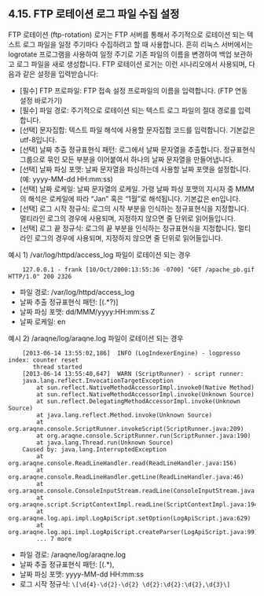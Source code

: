 ## 4.15. FTP 로테이션 로그 파일 수집 설정

FTP 로테이션 (ftp-rotation) 로거는 FTP 서버를 통해서 주기적으로 로테이션 되는 텍스트 로그 파일을 일정 주기마다 수집하려고 할 때 사용합니다. 흔히 리눅스 서버에서는 logrotate 프로그램을 사용하여 일정 주기로 기존 파일의 이름을 변경하여 백업 보관하고 로그 파일을 새로 생성합니다. FTP 로테이션 로거는 이런 시나리오에서 사용되며, 다음과 같은 설정을 입력받습니다:

* [필수] FTP 프로파일: FTP 접속 설정 프로파일의 이름을 입력합니다. (FTP 연동 설정 바로가기)
* [필수] 파일 경로: 주기적으로 로테이션 되는 텍스트 로그 파일의 절대 경로를 입력합니다.
* [선택] 문자집합: 텍스트 파일 해석에 사용할 문자집합 코드를 입력합니다. 기본값은 utf-8입니다.
* [선택] 날짜 추출 정규표현식 패턴: 로그에서 날짜 문자열을 추출합니다. 정규표현식 그룹으로 묶인 모든 부분을 이어붙여서 하나의 날짜 문자열을 만들어냅니다.
* [선택] 날짜 파싱 포맷: 날짜 문자열을 파싱하는데 사용할 날짜 포맷을 설정합니다. (예: yyyy-MM-dd HH:mm:ss)
* [선택] 날짜 로케일: 날짜 문자열의 로케일. 가령 날짜 파싱 포맷의 지시자 중 MMM의 해석은 로케일에 따라 “Jan” 혹은 “1월”로 해석됩니다.  기본값은 en입니다.
* [선택] 로그 시작 정규식:  로그의 시작 부분을 인식하는 정규표현식을 지정합니다. 멀티라인 로그의 경우에 사용되며, 지정하지 않으면 줄 단위로 읽어들입니다.
* [선택] 로그 끝 정규식:  로그의 끝 부분을 인식하는 정규표현식을 지정합니다. 멀티라인 로그의 경우에 사용되며, 지정하지 않으면 줄 단위로 읽어들입니다.

예시 1) /var/log/httpd/access_log 파일이 로테이션 되는 경우

~~~
	127.0.0.1 - frank [10/Oct/2000:13:55:36 -0700] "GET /apache_pb.gif HTTP/1.0" 200 2326
~~~

* 파일 경로: /var/log/httpd/access\_log
* 날짜 추출 정규표현식 패턴: \[(.\*?)\]
* 날짜 파싱 포맷: dd/MMM/yyyy:HH:mm:ss Z
* 날짜 로케일: en

예시 2) /araqne/log/araqne.log 파일이 로테이션 되는 경우

~~~
    [2013-06-14 13:55:02,186]  INFO (LogIndexerEngine) - logpresso index: counter reset 
       thread started
    [2013-06-14 13:55:40,647]  WARN (ScriptRunner) - script runner: 
    java.lang.reflect.InvocationTargetException
        at sun.reflect.NativeMethodAccessorImpl.invoke0(Native Method)
        at sun.reflect.NativeMethodAccessorImpl.invoke(Unknown Source)
        at sun.reflect.DelegatingMethodAccessorImpl.invoke(Unknown Source)
        at java.lang.reflect.Method.invoke(Unknown Source)
        at org.araqne.console.ScriptRunner.invokeScript(ScriptRunner.java:209)
        at org.araqne.console.ScriptRunner.run(ScriptRunner.java:190)
        at java.lang.Thread.run(Unknown Source)
    Caused by: java.lang.InterruptedException
        at org.araqne.console.ReadLineHandler.read(ReadLineHandler.java:156)
        at org.araqne.console.ReadLineHandler.getLine(ReadLineHandler.java:46)
        at org.araqne.console.ConsoleInputStream.readLine(ConsoleInputStream.java:56)
        at org.araqne.script.ScriptContextImpl.readLine(ScriptContextImpl.java:194)
        at org.araqne.log.api.impl.LogApiScript.setOption(LogApiScript.java:629)
        at org.araqne.log.api.impl.LogApiScript.createParser(LogApiScript.java:99)
        ... 7 more
~~~

* 파일 경로: /araqne/log/araqne.log
* 날짜 추출 정규표현식 패턴: \[(.\*),
* 날짜 파싱 포맷: yyyy-MM-dd HH:mm:ss
* 로그 시작 정규식: `\[\d{4}-\d{2}-\d{2} \d{2}:\d{2}:\d{2},\d{3}\]`

